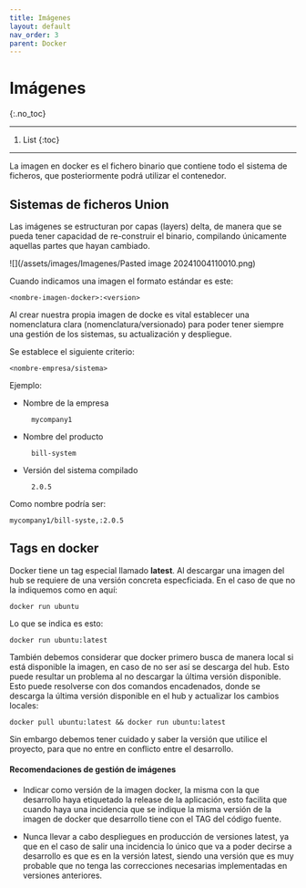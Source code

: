 ```yaml
---
title: Imágenes
layout: default
nav_order: 3
parent: Docker
---
```


# Imágenes
{:.no_toc}

---

1. List
{:toc}

---

La imagen en docker es el fichero binario que contiene todo el sistema de ficheros, que posteriormente podrá utilizar el contenedor. 

## Sistemas de ficheros Union

Las imágenes se estructuran por capas (layers) delta, de manera que se pueda tener capacidad de re-construir el binario, compilando únicamente aquellas partes que hayan cambiado.

![](/assets/images/Imagenes/Pasted image 20241004110010.png)

Cuando indicamos una imagen el formato estándar es este:

	<nombre-imagen-docker>:<version>


Al crear nuestra propia imagen de docke es vital establecer una nomenclatura clara (nomenclatura/versionado) para poder tener siempre una gestión de los sistemas, su actualización y despliegue.

Se establece el siguiente criterio:

	<nombre-empresa/sistema>

Ejemplo:

- Nombre de la empresa

		mycompany1

- Nombre del producto

		bill-system

- Versión del sistema compilado

		2.0.5

Como nombre podría ser:

	mycompany1/bill-syste,:2.0.5


## Tags en docker

Docker tiene un tag especial llamado **latest**. Al descargar una imagen del hub se requiere de una versión concreta especficiada. En el caso de que no la indiquemos como en aquí:

	docker run ubuntu

Lo que se indica es esto:

	docker run ubuntu:latest

También debemos considerar que docker primero busca de manera local si está disponible la imagen, en caso de no ser así se descarga del hub. Esto puede resultar un problema al no descargar la última versión disponible. Esto puede resolverse con dos comandos encadenados, donde se descarga la última versión disponible en el hub y actualizar los cambios locales:

	docker pull ubuntu:latest && docker run ubuntu:latest

Sin embargo debemos tener cuidado y saber la versión que utilice el proyecto, para que no entre en conflicto entre el desarrollo.


#### Recomendaciones de gestión de imágenes

- Indicar como versión de la imagen docker, la misma con la que desarrollo haya etiquetado la release de la aplicación, esto facilita que cuando haya una incidencia que se indique la misma versión de la imagen de docker que desarrollo tiene con el TAG del código fuente.

- Nunca llevar a cabo despliegues en producción de versiones latest, ya que en el caso de salir una incidencia lo único que va a poder decirse a desarrollo es que es en la versión latest, siendo una versión que es muy probable que no tenga las correcciones necesarias implementadas en versiones anteriores.